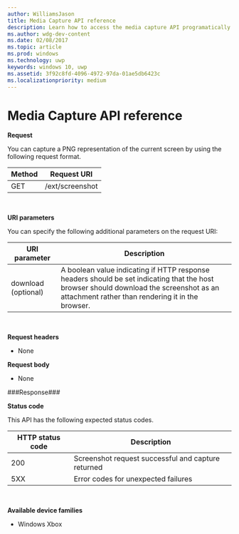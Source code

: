 ```yaml
---
author: WilliamsJason
title: Media Capture API reference
description: Learn how to access the media capture API programatically.
ms.author: wdg-dev-content
ms.date: 02/08/2017
ms.topic: article
ms.prod: windows
ms.technology: uwp
keywords: windows 10, uwp
ms.assetid: 3f92c8fd-4096-4972-97da-01ae5db6423c
ms.localizationpriority: medium
---
```


# Media Capture API reference #

**Request**

You can capture a PNG representation of the current screen by using the following request format.

| Method        | Request URI     | 
| ------------- |-----------------|
| GET           | /ext/screenshot |
<br>

**URI parameters**

You can specify the following additional parameters on the request URI:


| URI parameter      | Description     | 
| ------------------ |-----------------|
| download (optional)| A boolean value indicating if HTTP response headers should be set indicating that the host browser should download the screenshot as an attachment rather than rendering it in the browser.  |
<br>

**Request headers**

* None

**Request body**

* None

###Response###

**Status code**

This API has the following expected status codes.

| HTTP status code   | Description     | 
| ------------------ |-----------------|
| 200                | Screenshot request successful and capture returned |
| 5XX                | Error codes for unexpected failures |
<br>

**Available device families**

* Windows Xbox

